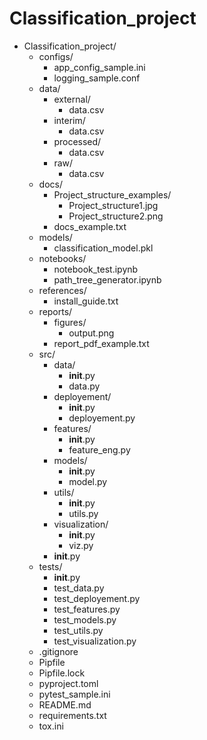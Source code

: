 # Classification_project


- Classification_project/
  - configs/
    - app_config_sample.ini
    - logging_sample.conf
  - data/
    - external/
      - data.csv
    - interim/
      - data.csv
    - processed/
      - data.csv
    - raw/
      - data.csv
  - docs/
    - Project_structure_examples/
      - Project_structure1.jpg
      - Project_structure2.png
    - docs_example.txt
  - models/
    - classification_model.pkl
  - notebooks/
    - notebook_test.ipynb
    - path_tree_generator.ipynb
  - references/
    - install_guide.txt
  - reports/
    - figures/
      - output.png
    - report_pdf_example.txt
  - src/
    - data/
      - __init__.py
      - data.py
    - deployement/
      - __init__.py
      - deployement.py
    - features/
      - __init__.py
      - feature_eng.py
    - models/
      - __init__.py
      - model.py
    - utils/
      - __init__.py
      - utils.py
    - visualization/
      - __init__.py
      - viz.py
    - __init__.py
  - tests/
    - __init__.py
    - test_data.py
    - test_deployement.py
    - test_features.py
    - test_models.py
    - test_utils.py
    - test_visualization.py
  - .gitignore
  - Pipfile
  - Pipfile.lock
  - pyproject.toml
  - pytest_sample.ini
  - README.md
  - requirements.txt
  - tox.ini

